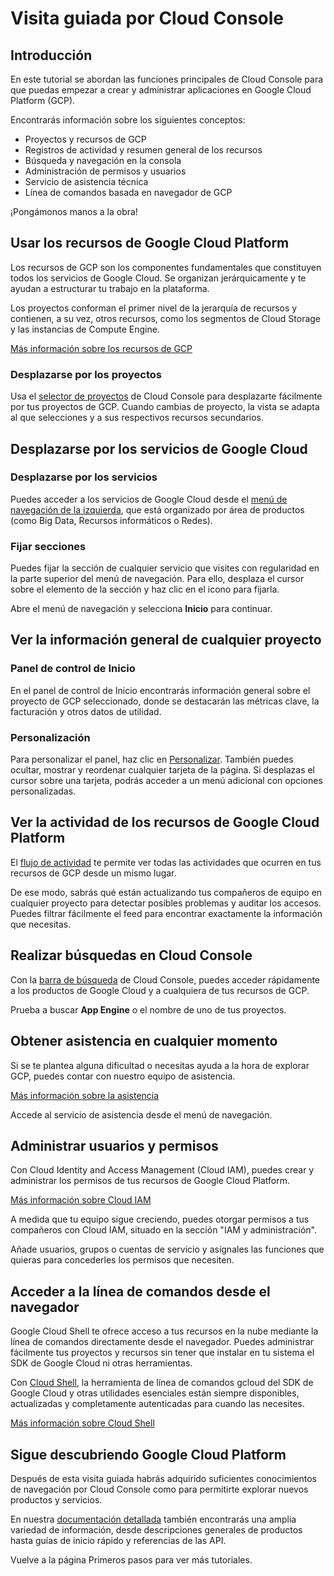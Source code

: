 # Visita guiada por Cloud Console

<walkthrough-tutorial-duration duration="5"></walkthrough-tutorial-duration>

## Introducción

En este tutorial se abordan las funciones principales de Cloud Console para que puedas empezar a crear y administrar aplicaciones en Google Cloud Platform (GCP).

Encontrarás información sobre los siguientes conceptos:

  *  Proyectos y recursos de GCP
  *  Registros de actividad y resumen general de los recursos
  *  Búsqueda y navegación en la consola
  *  Administración de permisos y usuarios
  *  Servicio de asistencia técnica
  *  Línea de comandos basada en navegador de GCP

¡Pongámonos manos a la obra!

## Usar los recursos de Google Cloud Platform

Los recursos de GCP son los componentes fundamentales que constituyen todos los servicios de Google Cloud. Se organizan jerárquicamente y te ayudan a estructurar tu trabajo en la plataforma.

Los proyectos conforman el primer nivel de la jerarquía de recursos y contienen, a su vez, otros recursos, como los segmentos de Cloud Storage y las instancias de Compute Engine.

[Más información sobre los recursos de GCP][gcp-resources]

### Desplazarse por los proyectos

Usa el [selector de proyectos][spotlight-project-select] de Cloud Console para desplazarte fácilmente por tus proyectos de GCP. Cuando cambias de proyecto, la vista se adapta al que selecciones y a sus respectivos recursos secundarios.

<walkthrough-project-setup></walkthrough-project-setup>

## Desplazarse por los servicios de Google Cloud

### Desplazarse por los servicios

Puedes acceder a los servicios de Google Cloud desde el [menú de navegación de la izquierda][spotlight-console-menu], que está organizado por área de productos (como Big Data, Recursos informáticos o Redes).

### Fijar secciones

Puedes fijar la sección de cualquier servicio que visites con regularidad en la parte superior del menú de navegación. Para ello, desplaza el cursor sobre el elemento de la sección y haz clic en el icono para fijarla.

Abre el menú de navegación y selecciona **Inicio** para continuar.

<walkthrough-menu-navigation sectionid="HOME_SECTION"></walkthrough-menu-navigation>

## Ver la información general de cualquier proyecto

### Panel de control de Inicio

En el panel de control de Inicio encontrarás información general sobre el proyecto de GCP seleccionado, donde se destacarán las métricas clave, la facturación y otros datos de utilidad.

### Personalización

Para personalizar el panel, haz clic en [Personalizar][spotlight-customize-dashboard].
También puedes ocultar, mostrar y reordenar cualquier tarjeta de la página. Si desplazas el cursor sobre una tarjeta, podrás acceder a un menú adicional con opciones personalizadas.

## Ver la actividad de los recursos de Google Cloud Platform

El [flujo de actividad][spotlight-activity-stream] te permite ver todas las actividades que ocurren en tus recursos de GCP desde un mismo lugar.

De ese modo, sabrás qué están actualizando tus compañeros de equipo en cualquier proyecto para detectar posibles problemas y auditar los accesos. Puedes filtrar fácilmente el feed para encontrar exactamente la información que necesitas.

## Realizar búsquedas en Cloud Console

Con la [barra de búsqueda][spotlight-search-bar] de Cloud Console, puedes acceder rápidamente a los productos de Google Cloud y a cualquiera de tus recursos de GCP.

Prueba a buscar **App Engine** o el nombre de uno de tus proyectos.

## Obtener asistencia en cualquier momento

Si se te plantea alguna dificultad o necesitas ayuda a la hora de explorar GCP, puedes contar con nuestro equipo de asistencia.

[Más información sobre la asistencia](http://cloud.google.com/support)

Accede al servicio de asistencia desde el menú de navegación.

<walkthrough-menu-navigation sectionid="SUPPORT_SECTION"></walkthrough-menu-navigation>

## Administrar usuarios y permisos

Con Cloud Identity and Access Management (Cloud IAM), puedes crear y administrar los permisos de tus recursos de Google Cloud Platform.

[Más información sobre Cloud IAM](https://cloud.google.com/iam/docs/)

A medida que tu equipo sigue creciendo, puedes otorgar permisos a tus compañeros con Cloud IAM, situado en la sección "IAM y administración".

Añade usuarios, grupos o cuentas de servicio y asígnales las funciones que quieras para concederles los permisos que necesiten.

<walkthrough-menu-navigation sectionid="IAM_ADMIN_SECTION"></walkthrough-menu-navigation>

## Acceder a la línea de comandos desde el navegador

Google Cloud Shell te ofrece acceso a tus recursos en la nube mediante la línea de comandos directamente desde el navegador. Puedes administrar fácilmente tus proyectos y recursos sin tener que instalar en tu sistema el SDK de Google Cloud ni otras herramientas.

Con <walkthrough-cloud-shell-icon></walkthrough-cloud-shell-icon>[Cloud Shell][spotlight-open-devshell], la herramienta de línea de comandos gcloud del SDK de Google Cloud y otras utilidades esenciales están siempre disponibles, actualizadas y completamente autenticadas para cuando las necesites.

[Más información sobre Cloud Shell](https://cloud.google.com/shell/)

## Sigue descubriendo Google Cloud Platform

<walkthrough-conclusion-trophy></walkthrough-conclusion-trophy>

Después de esta visita guiada habrás adquirido suficientes conocimientos de navegación por Cloud Console como para permitirte explorar nuevos productos y servicios.

En nuestra [documentación detallada](https://cloud.google.com/docs/) también encontrarás una amplia variedad de información, desde descripciones generales de productos hasta guías de inicio rápido y referencias de las API.

Vuelve a la página Primeros pasos para ver más tutoriales.
<walkthrough-menu-navigation sectionid="ONBOARDING_SECTION"></walkthrough-menu-navigation>

[gcp-resources]: https://cloud.google.com/resource-manager/docs/cloud-platform-resource-hierarchy
[spotlight-activity-stream]: walkthrough://spotlight-pointer?cssSelector=.mat-tab-link:nth-of-type(2)
[spotlight-console-menu]: walkthrough://spotlight-pointer?spotlightId=console-nav-menu
[spotlight-customize-dashboard]: walkthrough://spotlight-pointer?cssSelector=.cfc-customize-button
[spotlight-open-devshell]: walkthrough://spotlight-pointer?spotlightId=devshell-activate-button
[spotlight-project-select]: walkthrough://spotlight-pointer?spotlightId=purview-switcher
[spotlight-search-bar]: walkthrough://spotlight-pointer?cssSelector=.p6n-search-bar,.pcc-platform-bar-search-bar
